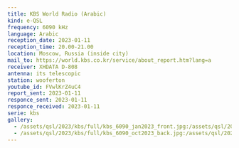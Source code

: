 ```yaml
---
title: KBS World Radio (Arabic)
kind: e-QSL
frequency: 6090 kHz
language: Arabic
reception_date: 2023-01-11
reception_time: 20.00-21.00
location: Moscow, Russia (inside city)
mail_to: https://world.kbs.co.kr/service/about_report.htm?lang=a
receiver: XHDATA D-808
antenna: its telescopic
station: wooferton
youtube_id: FVwlKrZ4uC4
report_sent: 2023-01-11
responce_sent: 2023-01-11
responce_received: 2023-01-11
serie: kbs
gallery:
  - /assets/qsl/2023/kbs/full/kbs_6090_jan2023_front.jpg:/assets/qsl/2023/kbs/small/kbs_6090_jan2023_front.jpg
  - /assets/qsl/2023/kbs/full/kbs_6090_oct2023_back.jpg:/assets/qsl/2023/kbs/small/kbs_6090_jan2023_back.jpg
---
```

